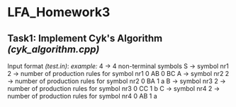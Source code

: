# LFA_Homework3
 
## Task1: Implement Cyk's Algorithm *(cyk_algorithm.cpp)*
Input format *(test.in)*:
*example:*
4 -> 4 non-terminal symbols
S -> symbol nr1 
2 -> number of production rules for symbol nr1
0 AB
0 BC
A -> symbol nr2
2 -> number of production rules for symbol nr2
0 BA
1 a
B -> symbol nr3
2 -> number of production rules for symbol nr3
0 CC
1 b
C -> symbol nr4
2 -> number of production rules for symbol nr4
0 AB
1 a
